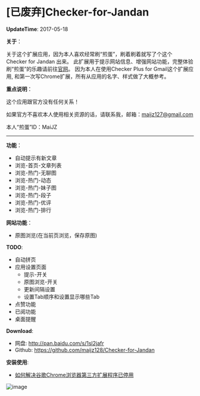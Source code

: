 # [已废弃]Checker-for-Jandan

**UpdateTime**: 2017-05-18

**关于**：

关于这个扩展应用，因为本人喜欢经常刷“煎蛋”，刷着刷着就写了个这个 Checker for Jandan 出来。
此扩展用于提示网站信息、增强网站功能，完整体验刷“煎蛋”的乐趣请前往[官网](http://jandan.net)。
因为本人在使用Checker Plus for Gmail这个扩展应用, 和第一次写Chrome扩展，所有从应用的名字、样式做了大概参考。


**重点说明**：

这个应用跟官方没有任何关系！

如果官方不喜欢本人使用相关资源的话，请联系我，邮箱：maijz127@gmail.com

本人“煎蛋”ID：MaiJZ

----------


**功能**：

- 自动提示有新文章
- 浏览-首页-文章列表
- 浏览-热门-无聊图
- 浏览-热门-动态
- 浏览-热门-妹子图
- 浏览-热门-段子
- 浏览-热门-优评
- 浏览-热门-排行

**网站功能**：

- 原图浏览(在当前页浏览，保存原图)

**TODO**:

- 自动拼页
- 应用设置页面
    - 提示-开关
    - 原图浏览-开关
    - 更新间隔设置
    - 设置Tab顺序和设置显示哪些Tab
- 点赞功能
- 已阅功能
- 桌面提醒



**Download**:

-    网盘:  http://pan.baidu.com/s/1sl2jafr
-    Github:  https://github.com/maijz128/Checker-for-Jandan


**安装使用**:



- [如何解决谷歌Chrome浏览器第三方扩展程序已停用](http://jingyan.baidu.com/article/0f5fb099cbe5486d8334ea2c.html)

![image](http://i.imgur.com/960Dj7G.png)